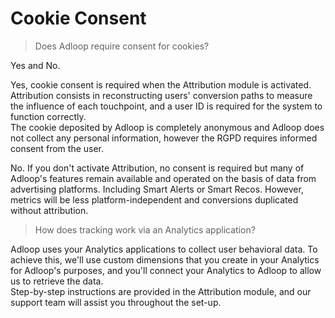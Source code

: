 # Cookie Consent

> Does Adloop require consent for cookies?

Yes and No.

Yes, cookie consent is required when the Attribution module is activated. Attribution consists in reconstructing users' conversion paths to measure the influence of each touchpoint, and a user ID is required for the system to function correctly.\
The cookie deposited by Adloop is completely anonymous and Adloop does not collect any personal information, however the RGPD requires informed consent from the user.

No. If you don't activate Attribution, no consent is required but many of Adloop's features remain available and operated on the basis of data from advertising platforms. Including Smart Alerts or Smart Recos. However, metrics will be less platform-independent and conversions duplicated without attribution.

&#x20;

> How does tracking work via an Analytics application?

Adloop uses your Analytics applications to collect user behavioral data. To achieve this, we'll use custom dimensions that you create in your Analytics for Adloop's purposes, and you'll connect your Analytics to Adloop to allow us to retrieve the data.\
Step-by-step instructions are provided in the Attribution module, and our support team will assist you throughout the set-up.
